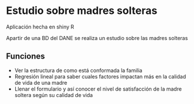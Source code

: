 # Estudio sobre madres solteras

Aplicación hecha en shiny R

Apartir de una BD del DANE se realiza un estudio sobre las madres solteras 

## Funciones
  - Ver la estructura de como está conformada la familia
  - Regresión lineal para saber cuales factores impactan más en la calidad de vida de una madre
  - Llenar el formulario y así conocer el nivel de satisfacción de la madre soltera según su calidad de vida
